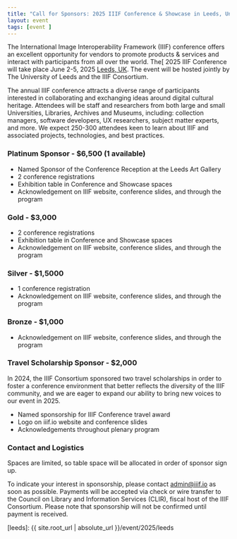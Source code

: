 ```yaml
---
title: "Call for Sponsors: 2025 IIIF Conference & Showcase in Leeds, United Kingdom"
layout: event
tags: [event ]
---
```



The International Image Interoperability Framework (IIIF) conference offers an excellent opportunity for vendors to promote products & services and interact with participants from all over the world. The[ 2025 IIIF Conference will take place June 2-5, 2025 [Leeds, UK](https://iiif.io/event/2025/leeds). The event will be hosted jointly by The University of Leeds and the IIIF Consortium.

The annual IIIF conference attracts a diverse range of participants interested in collaborating and exchanging ideas around digital cultural heritage. Attendees will be staff and researchers from both large and small Universities, Libraries, Archives and Museums, including: collection managers, software developers, UX researchers, subject matter experts, and more. We expect 250-300 attendees keen to learn about IIIF and associated projects, technologies, and best practices.


### **Platinum Sponsor - $6,500 (1 available)**

* Named Sponsor of the Conference Reception at the Leeds Art Gallery
* 2 conference registrations
* Exhibition table in Conference and Showcase spaces
* Acknowledgement on IIIF website, conference slides, and through the
program


### **Gold - $3,000**

* 2 conference registrations
* Exhibition table in Conference and Showcase spaces
* Acknowledgement on IIIF website, conference slides, and through the
program


### **Silver - $1,5000**

* 1 conference registration
* Acknowledgement on IIIF website, conference slides, and through the
program


### **Bronze - $1,000**

* Acknowledgement on IIIF website, conference slides, and through the
program


### **Travel Scholarship Sponsor - $2,000**

In 2024, the IIIF Consortium sponsored two travel scholarships in order to foster a conference environment that better reflects the diversity of the IIIF community, and we are eager to expand our ability to bring new voices to our event in 2025.

* Named sponsorship for IIIF Conference travel award
* Logo on iiif.io website and conference slides
* Acknowledgements throughout plenary program



### **Contact and Logistics**

Spaces are limited, so table space will be allocated in order of sponsor sign up.

To indicate your interest in sponsorship, please contact admin@iiif.io as soon as possible. Payments will be accepted via check or wire transfer to the Council on Library and Information Services (CLIR), fiscal host of the IIIF Consortium. Please note that sponsorship will not be confirmed until payment is received.

[leeds]:  {{ site.root_url | absolute_url }}/event/2025/leeds